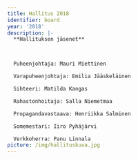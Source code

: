 ```yaml
---
title: Hallitus 2018
identifier: board
year: '2018'
description: |-
  **Hallituksen jäsenet**



  Puheenjohtaja: Mauri Miettinen

  Varapuheenjohtaja: Emilia Jääskeläinen

  Sihteeri: Matilda Kangas

  Rahastonhoitaja: Salla Niemetmaa

  Propagandavastaava: Henriikka Salminen

  Somemestari: Iiro Pyhäjärvi

  Verkkoherra: Panu Linnala
picture: /img/hallituskuva.jpg
---
```


